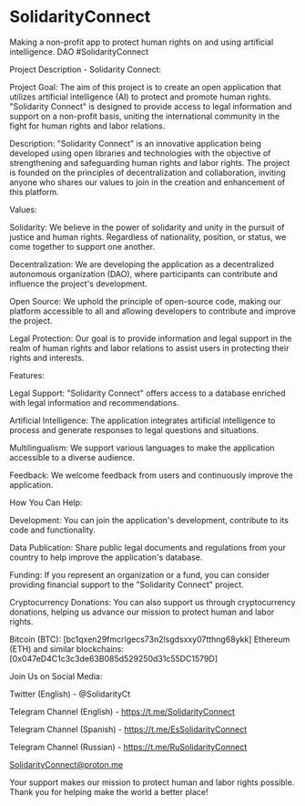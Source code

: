 # SolidarityConnect
Making a non-profit app to protect human rights on and using artificial intelligence. DAO #SolidarityConnect

Project Description - Solidarity Connect:

Project Goal:
The aim of this project is to create an open application that utilizes artificial intelligence (AI) to protect and promote human rights. "Solidarity Connect" is designed to provide access to legal information and support on a non-profit basis, uniting the international community in the fight for human rights and labor relations.

Description:
"Solidarity Connect" is an innovative application being developed using open libraries and technologies with the objective of strengthening and safeguarding human rights and labor rights. The project is founded on the principles of decentralization and collaboration, inviting anyone who shares our values to join in the creation and enhancement of this platform.

Values:

Solidarity: We believe in the power of solidarity and unity in the pursuit of justice and human rights. Regardless of nationality, position, or status, we come together to support one another.

Decentralization: We are developing the application as a decentralized autonomous organization (DAO), where participants can contribute and influence the project's development.

Open Source: We uphold the principle of open-source code, making our platform accessible to all and allowing developers to contribute and improve the project.

Legal Protection: Our goal is to provide information and legal support in the realm of human rights and labor relations to assist users in protecting their rights and interests.

Features:

Legal Support: "Solidarity Connect" offers access to a database enriched with legal information and recommendations.

Artificial Intelligence: The application integrates artificial intelligence to process and generate responses to legal questions and situations.

Multilingualism: We support various languages to make the application accessible to a diverse audience.

Feedback: We welcome feedback from users and continuously improve the application.

How You Can Help:

Development: You can join the application's development, contribute to its code and functionality.

Data Publication: Share public legal documents and regulations from your country to help improve the application's database.

Funding: If you represent an organization or a fund, you can consider providing financial support to the "Solidarity Connect" project.

Cryptocurrency Donations:
You can also support us through cryptocurrency donations, helping us advance our mission to protect human and labor rights.

Bitcoin (BTC): [bc1qxen29fmcrlgecs73n2lsgdsxxy07tthng68ykk]
Ethereum (ETH) and similar blockchains: [0x047eD4C1c3c3de63B085d529250d31c55DC1579D]

Join Us on Social Media:

Twitter (English) - @SolidarityCt

Telegram Channel (English) - https://t.me/SolidarityConnect

Telegram Channel (Spanish) - https://t.me/EsSolidarityConnect

Telegram Channel (Russian) - https://t.me/RuSolidarityConnect

SolidarityConnect@proton.me

Your support makes our mission to protect human and labor rights possible. Thank you for helping make the world a better place!
